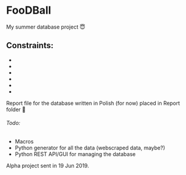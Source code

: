 # FooDBall
My summer database project :innocent:

## Constraints:
* 
*
*
*
*
*


Report file for the database written in Polish (for now) placed in Report folder :file_folder:

###### Todo:
* Macros
* Python generator for all the data (webscraped data, maybe?)
* Python REST API/GUI for managing the database


Alpha project sent in 19 Jun 2019.
